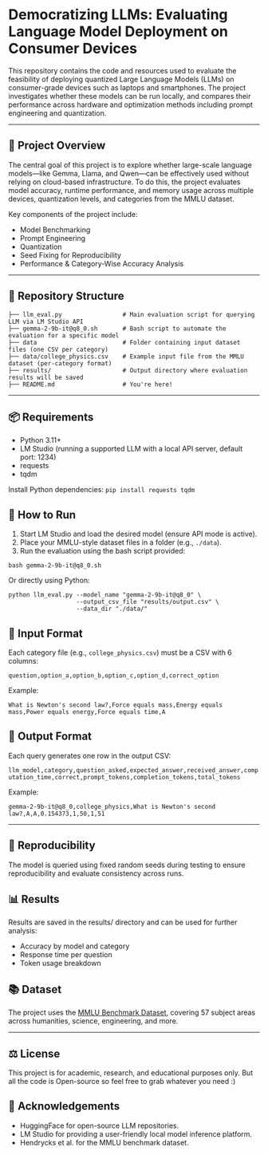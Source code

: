 # Democratizing LLMs: Evaluating Language Model Deployment on Consumer Devices
This repository contains the code and resources used to evaluate the feasibility of deploying quantized Large Language Models (LLMs) on consumer-grade devices such as laptops and smartphones. The project investigates whether these models can be run locally, and compares their performance across hardware and optimization methods including prompt engineering and quantization.

---

## 🚀 Project Overview
The central goal of this project is to explore whether large-scale language models—like Gemma, Llama, and Qwen—can be effectively used without relying on cloud-based infrastructure. To do this, the project evaluates model accuracy, runtime performance, and memory usage across multiple devices, quantization levels, and categories from the MMLU dataset.

Key components of the project include:

- Model Benchmarking
- Prompt Engineering
- Quantization
- Seed Fixing for Reproducibility
- Performance & Category-Wise Accuracy Analysis

---

## 🧰 Repository Structure
```
├── llm_eval.py                 # Main evaluation script for querying LLM via LM Studio API
├── gemma-2-9b-it@q8_0.sh       # Bash script to automate the evaluation for a specific model
├── data                        # Folder containing input dataset files (one CSV per category)
├── data/college_physics.csv    # Example input file from the MMLU dataset (per-category format)
├── results/                    # Output directory where evaluation results will be saved
├── README.md                   # You're here!
```
---

## 📦 Requirements
- Python 3.11+
- LM Studio (running a supported LLM with a local API server, default port: 1234)
- requests
- tqdm

Install Python dependencies:
`pip install requests tqdm`

## 🧪 How to Run
1. Start LM Studio and load the desired model (ensure API mode is active).
2. Place your MMLU-style dataset files in a folder (e.g., `./data`).
3. Run the evaluation using the bash script provided:
```
bash gemma-2-9b-it@q8_0.sh
```
Or directly using Python:
```
python llm_eval.py --model_name "gemma-2-9b-it@q8_0" \
                   --output_csv_file "results/output.csv" \
                   --data_dir "./data/"
```
## 📝 Input Format
Each category file (e.g., `college_physics.csv`) must be a CSV with 6 columns:

`question,option_a,option_b,option_c,option_d,correct_option`

Example:

`What is Newton's second law?,Force equals mass,Energy equals mass,Power equals energy,Force equals time,A`

## 🧮 Output Format
Each query generates one row in the output CSV:

`llm_model,category,question_asked,expected_answer,received_answer,computation_time,correct,prompt_tokens,completion_tokens,total_tokens`

Example:

`gemma-2-9b-it@q8_0,college_physics,What is Newton's second law?,A,A,0.154373,1,50,1,51`

---

## 🔁 Reproducibility
The model is queried using fixed random seeds during testing to ensure reproducibility and evaluate consistency across runs.

## 📊 Results
Results are saved in the results/ directory and can be used for further analysis:
- Accuracy by model and category
- Response time per question
- Token usage breakdown

## 📚 Dataset
The project uses the [MMLU Benchmark Dataset](https://github.com/hendrycks/test), covering 57 subject areas across humanities, science, engineering, and more.

---

## ⚖️ License
This project is for academic, research, and educational purposes only. But all the code is Open-source so feel free to grab whatever you need :)

## 🙌 Acknowledgements
- HuggingFace for open-source LLM repositories.
- LM Studio for providing a user-friendly local model inference platform.
- Hendrycks et al. for the MMLU benchmark dataset.

